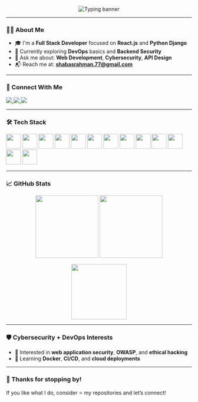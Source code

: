 <!-- Banner Typing Effect -->
<p align="center">
  <img src="https://readme-typing-svg.herokuapp.com?font=Fira+Code&size=24&pause=1000&color=00D9FF&center=true&vCenter=true&width=440&lines=Hi+%F0%9F%91%8B%2C+I'm+Shabas+Rahman;React+%7C+Django+Full-Stack+Developer;Cybersecurity+Enthusiast+%F0%9F%94%95;Lifelong+Learner+%F0%9F%93%9A" alt="Typing banner" />
</p>

---

### 👨‍💻 About Me

- 🎓 I'm a **Full Stack Developer** focused on **React.js** and **Python Django**
- 🌱 Currently exploring **DevOps** basics and **Backend Security**
- 💬 Ask me about: **Web Development**, **Cybersecurity**, **API Design**
- 📬 Reach me at: **shabasrahman.77@gmail.com**

---

### 🔗 Connect With Me

<p align="left">
  <a href="https://linkedin.com/in/shabas-rahman" target="_blank">
    <img src="https://img.shields.io/badge/LinkedIn-blue?style=for-the-badge&logo=linkedin" />
  </a>
  <a href="https://instagram.com/shabasrahman_" target="_blank">
    <img src="https://img.shields.io/badge/Instagram-%23E4405F?style=for-the-badge&logo=instagram&logoColor=white" />
  </a>
  <a href="mailto:shabasrahman.77@gmail.com">
    <img src="https://img.shields.io/badge/Gmail-D14836?style=for-the-badge&logo=gmail&logoColor=white" />
  </a>
</p>

---

### 🛠️ Tech Stack

<p align="left">
  <!-- Frontend -->
  <img src="https://cdn.jsdelivr.net/gh/devicons/devicon/icons/react/react-original.svg" width="40" />
  <img src="https://cdn.jsdelivr.net/gh/devicons/devicon/icons/javascript/javascript-original.svg" width="40" />
  <img src="https://cdn.jsdelivr.net/gh/devicons/devicon/icons/html5/html5-original.svg" width="40" />
  <img src="https://cdn.jsdelivr.net/gh/devicons/devicon/icons/css3/css3-original.svg" width="40" />
  <img src="https://cdn.jsdelivr.net/gh/devicons/devicon/icons/bootstrap/bootstrap-original.svg" width="40" />
  <!-- Backend -->
  <img src="https://cdn.jsdelivr.net/gh/devicons/devicon/icons/python/python-original.svg" width="40" />
  <img src="https://cdn.jsdelivr.net/gh/devicons/devicon/icons/django/django-plain.svg" width="40" />
  <!-- DB & DevOps -->
  <img src="https://cdn.jsdelivr.net/gh/devicons/devicon/icons/postgresql/postgresql-original.svg" width="40" />
  <img src="https://cdn.jsdelivr.net/gh/devicons/devicon/icons/git/git-original.svg" width="40" />
  <img src="https://cdn.jsdelivr.net/gh/devicons/devicon/icons/github/github-original.svg" width="40" />
  <img src="https://cdn.jsdelivr.net/gh/devicons/devicon/icons/linux/linux-original.svg" width="40" />
  <!-- Misc -->
  <img src="https://cdn.jsdelivr.net/gh/devicons/devicon/icons/c/c-original.svg" width="40" />
  <img src="https://cdn.jsdelivr.net/gh/devicons/devicon/icons/cplusplus/cplusplus-original.svg" width="40" />
</p>

---

### 📈 GitHub Stats

<p align="center">
  <img src="https://github-readme-stats.vercel.app/api?username=shabasrahman7&show_icons=true&theme=default&hide=prs&count_private=true" height="170" />
  <img src="https://github-readme-stats.vercel.app/api/top-langs/?username=shabasrahman7&layout=compact&langs_count=6" height="170" />
</p>

<p align="center">
  <img src="https://github-readme-streak-stats.herokuapp.com/?user=shabasrahman7&theme=default" height="150" />
</p>

---

### 🛡️ Cybersecurity + DevOps Interests

- 🔐 Interested in **web application security**, **OWASP**, and **ethical hacking**
- 🧪 Learning **Docker**, **CI/CD**, and **cloud deployments**

---

### 🙏 Thanks for stopping by!

If you like what I do, consider ⭐️ my repositories and let’s connect!
